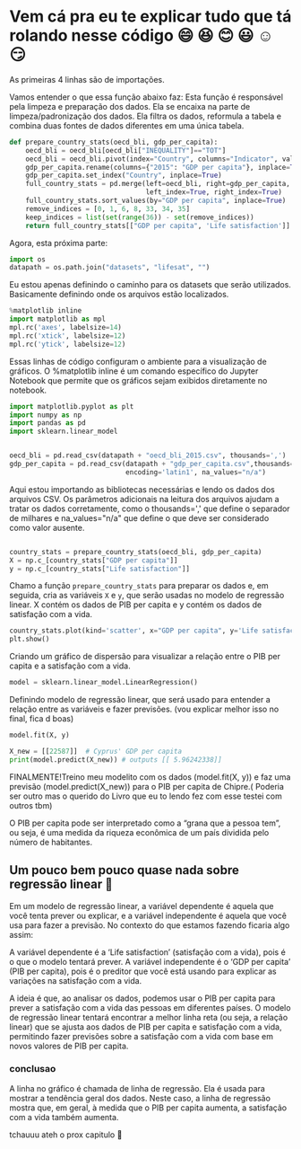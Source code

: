 # Vem cá pra eu te explicar tudo que tá rolando nesse código  😄 😆 😊 😃 ☺️ 😏 

As primeiras 4 linhas são de importações.

Vamos entender o que essa função abaixo faz: Esta função é responsável pela limpeza e preparação dos dados. Ela se encaixa na parte de limpeza/padronização dos dados. Ela filtra os dados, reformula a tabela e combina duas fontes de dados diferentes em uma única tabela.


```python
def prepare_country_stats(oecd_bli, gdp_per_capita): 
    oecd_bli = oecd_bli[oecd_bli["INEQUALITY"]=="TOT"]
    oecd_bli = oecd_bli.pivot(index="Country", columns="Indicator", values="Value")
    gdp_per_capita.rename(columns={"2015": "GDP per capita"}, inplace=True)
    gdp_per_capita.set_index("Country", inplace=True)
    full_country_stats = pd.merge(left=oecd_bli, right=gdp_per_capita,
                                  left_index=True, right_index=True)
    full_country_stats.sort_values(by="GDP per capita", inplace=True)
    remove_indices = [0, 1, 6, 8, 33, 34, 35]
    keep_indices = list(set(range(36)) - set(remove_indices))
    return full_country_stats[["GDP per capita", 'Life satisfaction']].iloc[keep_indices]

```

Agora, esta próxima parte:

```python
import os
datapath = os.path.join("datasets", "lifesat", "")
```

Eu estou apenas definindo o caminho para os datasets que serão utilizados. Basicamente definindo onde os arquivos estão localizados.

```python
%matplotlib inline
import matplotlib as mpl
mpl.rc('axes', labelsize=14)
mpl.rc('xtick', labelsize=12)
mpl.rc('ytick', labelsize=12)
```

Essas linhas de código configuram o ambiente para a visualização de gráficos. O %matplotlib inline é um comando específico do Jupyter Notebook que permite que os gráficos sejam exibidos diretamente no notebook.

```python
import matplotlib.pyplot as plt
import numpy as np
import pandas as pd
import sklearn.linear_model


oecd_bli = pd.read_csv(datapath + "oecd_bli_2015.csv", thousands=',')
gdp_per_capita = pd.read_csv(datapath + "gdp_per_capita.csv",thousands=',',delimiter='\t',
                             encoding='latin1', na_values="n/a")
```

Aqui estou importando as bibliotecas necessárias e lendo os dados dos arquivos CSV. Os parâmetros adicionais na leitura dos arquivos ajudam a tratar os dados corretamente, como o thousands=',' que define o separador de milhares e na_values="n/a" que define o que deve ser considerado como valor ausente.

```python

country_stats = prepare_country_stats(oecd_bli, gdp_per_capita)
X = np.c_[country_stats["GDP per capita"]]
y = np.c_[country_stats["Life satisfaction"]]

```

Chamo a função `prepare_country_stats` para preparar os dados e, em seguida, cria as variáveis `X` e `y`, que serão usadas no modelo de regressão linear. X contém os dados de PIB per capita e y contém os dados de satisfação com a vida.


```python
country_stats.plot(kind='scatter', x="GDP per capita", y='Life satisfaction')
plt.show()
```

Criando um gráfico de dispersão para visualizar a relação entre o PIB per capita e a satisfação com a vida.

```python
model = sklearn.linear_model.LinearRegression()
```
Definindo modelo de regressão linear, que será usado para entender a relação entre as variáveis e fazer previsões. (vou explicar melhor isso no final, fica d boas)

```python
model.fit(X, y)

X_new = [[22587]]  # Cyprus' GDP per capita
print(model.predict(X_new)) # outputs [[ 5.96242338]]

```

FINALMENTE!Treino meu modelito com os dados (model.fit(X, y)) e faz uma previsão (model.predict(X_new)) para o PIB per capita de Chipre.( Poderia ser outro mas o querido do Livro que eu to lendo fez com esse testei com outros tbm)

O PIB per capita pode ser interpretado como a “grana que a pessoa tem”, ou seja, é uma medida da riqueza econômica de um país dividida pelo número de habitantes.


## Um pouco bem pouco quase nada sobre regressão linear 🚎


Em um modelo de regressão linear, a variável dependente é aquela que você tenta prever ou explicar, e a variável independente é aquela que você usa para fazer a previsão. No contexto do que estamos fazendo ficaria algo assim:

A variável dependente é a ‘Life satisfaction’ (satisfação com a vida), pois é o que o modelo tentará prever.
A variável independente é o ‘GDP per capita’ (PIB per capita), pois é o preditor que você está usando para explicar as variações na satisfação com a vida.

A ideia é que, ao analisar os dados, podemos usar o PIB per capita para prever a satisfação com a vida das pessoas em diferentes países. O modelo de regressão linear tentará encontrar a melhor linha reta (ou seja, a relação linear) que se ajusta aos dados de PIB per capita e satisfação com a vida, permitindo fazer previsões sobre a satisfação com a vida com base em novos valores de PIB per capita.



### conclusao 

A linha no gráfico é chamada de linha de regressão. Ela é usada para mostrar a tendência geral dos dados. Neste caso, a linha de regressão mostra que, em geral, à medida que o PIB per capita aumenta, a satisfação com a vida também aumenta.

tchauuu ateh o prox capitulo 🚕
